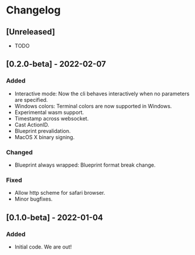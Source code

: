 # Changelog

## [Unreleased]

- TODO

## [0.2.0-beta] - 2022-02-07

### Added

- Interactive mode: Now the cli behaves interactively when no parameters are specified.
- Windows colors: Terminal colors are now supported in Windows.
- Experimental wasm support.
- Timestamp across websocket.
- Cast ActionID.
- Blueprint prevalidation.
- MacOS X binary signing.

### Changed

- Blueprint always wrapped: Blueprint format break change.

### Fixed

- Allow http scheme for safari browser.
- Minor bugfixes.

## [0.1.0-beta] - 2022-01-04

### Added

- Initial code. We are out!